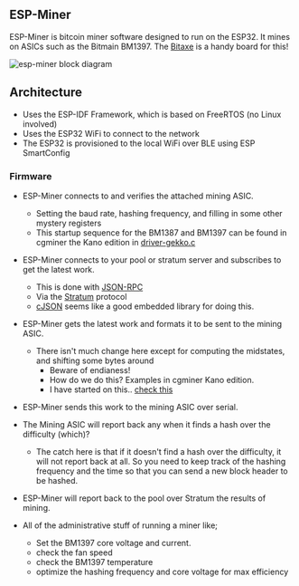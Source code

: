 ## ESP-Miner

ESP-Miner is bitcoin miner software designed to run on the ESP32. It mines on ASICs such as the Bitmain BM1397. The [Bitaxe](https://github.com/skot/bitaxe/) is a handy board for this!

![esp-miner block diagram](doc/diagram.png)

## Architecture
- Uses the ESP-IDF Framework, which is based on FreeRTOS (no Linux involved)
- Uses the ESP32 WiFi to connect to the network
- The ESP32 is provisioned to the local WiFi over BLE using ESP SmartConfig

### Firmware
- ESP-Miner connects to and verifies the attached mining ASIC.
    - Setting the baud rate, hashing frequency, and filling in some other mystery registers
    - This startup sequence for the BM1387 and BM1397 can be found in cgminer the Kano edition in [driver-gekko.c](https://github.com/kanoi/cgminer/blob/master/driver-gekko.c)

- ESP-Miner connects to your pool or stratum server and subscribes to get the latest work.
    - This is done with [JSON-RPC](https://www.jsonrpc.org)
    - Via the [Stratum](https://braiins.com/stratum-v1/docs) protocol
    - [cJSON](https://github.com/DaveGamble/cJSON) seems like a good embedded library for doing this.
- ESP-Miner gets the latest work and formats it to be sent to the mining ASIC.
    - There isn't much change here except for computing the midstates, and shifting some bytes around
        - Beware of endianess!
        - How do we do this? Examples in cgminer Kano edition.
        - I have started on this.. [check this](nm1397_protocol.md)
- ESP-Miner sends this work to the mining ASIC over serial.

- The Mining ASIC will report back any when it finds a hash over the difficulty (which)?
    - The catch here is that if it doesn't find a hash over the difficulty, it will not report back at all. So you need to keep track of the hashing frequency and the time so that you can send a new block header to be hashed.

- ESP-Miner will report back to the pool over Stratum the results of mining.

- All of the administrative stuff of running a miner like;
     - Set the BM1397 core voltage and current.
     - check the fan speed
     - check the BM1397 temperature
     - optimize the hashing frequency and core voltage for max efficiency
